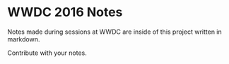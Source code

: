 # WWDC 2016 Notes
Notes made during sessions at WWDC are inside of this project written in markdown.

Contribute with your notes.

